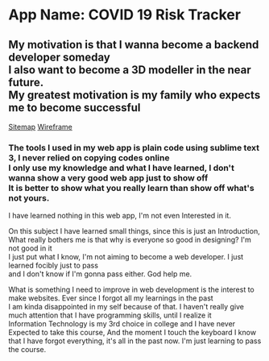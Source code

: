 <!DOCTYPE html>
<html lang="en">
    <head>
    </head>
    <body>
        <div>
            <h1>App Name: COVID 19 Risk Tracker</h1>
        </div>
        <div>
            <div>
                <h2>My motivation is that I wanna become a backend developer someday<br>I also want to become a 3D modeller in the near future. <br>My greatest motivation is my family who expects me to become successful</h2>
            </div>
        </div>
        <div>
            <a href="https://classroom.google.com/u/1/c/MTIxODUxMTA4MjYx/a/MTI2NzI2ODY0MTMx/details">Sitemap</a>
        <a href="https://drive.google.com/file/d/1lj8vbxJXzmemaRkshps2SQhD82c5QQz4/view">Wireframe</a>
        <h3>The tools I used in my web app is plain code using sublime text 3, I never relied on copying codes online<br>
        I only use my knowledge and what I have learned, I don't wanna show a very good web app just to show off<br>
        It is better to show what you really learn than show off what's not yours.</h3>
        </div>
        <div>
            <p>
                I have learned nothing in this web app, I'm not even Interested in it.
            </p>
        </div>
        <div>
            <p>
                On this subject I have learned small things, since this is just an Introduction, <br>
                What really bothers me is that why is everyone so good in designing? I'm not good in it<br>
                I just put what I know, I'm not aiming to become a web developer. I just learned focibly just to pass<br>
                and I don't know if I'm gonna pass either. God help me.
            </p>
            <p>
            What is something I need to improve in web development is the interest to make websites. Ever since I forgot all my learnings in the past<br>
            I am kinda disappointed in my self because of that. I haven't really give much attention that I have programming skills, until I realize it<br>
            Information Technology is my 3rd choice in college and I have never Expected to take this course, And the moment I touch the keyboard I know<br>
            that I have forgot everything, it's all in the past now. I'm just learning to pass the course.
            </p>
    </body>
</html>
